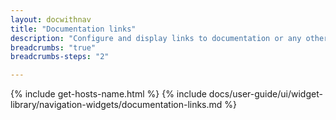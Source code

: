 ```yaml
---
layout: docwithnav
title: "Documentation links"
description: "Configure and display links to documentation or any other resources."
breadcrumbs: "true"
breadcrumbs-steps: "2"

---
```

{% include get-hosts-name.html %}
{% include docs/user-guide/ui/widget-library/navigation-widgets/documentation-links.md %}
